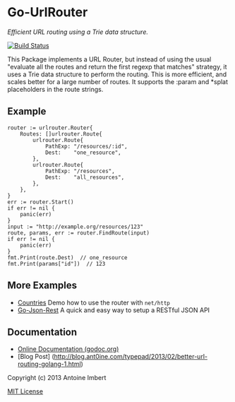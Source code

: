 
Go-UrlRouter
============

*Efficient URL routing using a Trie data structure.*

[![Build Status](https://travis-ci.org/ant0ine/go-urlrouter.png?branch=master)](https://travis-ci.org/ant0ine/go-urlrouter)

This Package implements a URL Router, but instead of using the usual "evaluate all the routes and return the first regexp that matches"
strategy, it uses a Trie data structure to perform the routing. This is more efficient, and scales better for a large number of routes. It supports the :param and \*splat placeholders in the route strings.

Example
-------

	router := urlrouter.Router{
		Routes: []urlrouter.Route{
			urlrouter.Route{
				PathExp: "/resources/:id",
				Dest:    "one_resource",
			},
			urlrouter.Route{
				PathExp: "/resources",
				Dest:    "all_resources",
			},
		},
	}
	err := router.Start()
	if err != nil {
		panic(err)
	}
	input := "http://example.org/resources/123"
	route, params, err := router.FindRoute(input)
	if err != nil {
		panic(err)
	}
	fmt.Print(route.Dest)  // one_resource
	fmt.Print(params["id"])  // 123


More Examples
-------------

- [Countries](https://github.com/ant0ine/go-urlrouter/blob/master/examples/webserver.go) Demo how to use the router with `net/http`
- [Go-Json-Rest](https://github.com/ant0ine/go-json-rest) A quick and easy way to setup a RESTful JSON API

Documentation
-------------

- [Online Documentation (godoc.org)](http://godoc.org/github.com/ant0ine/go-urlrouter)
- [Blog Post] (http://blog.ant0ine.com/typepad/2013/02/better-url-routing-golang-1.html)


Copyright (c) 2013 Antoine Imbert

[MIT License](https://github.com/ant0ine/go-urlrouter/blob/master/LICENSE)


